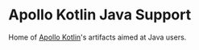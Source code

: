# Apollo Kotlin Java Support

Home of [Apollo Kotlin](https://github.com/apollographql/apollo-kotlin)'s artifacts aimed at Java users.

